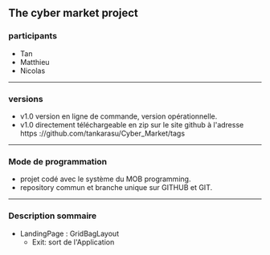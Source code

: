 The cyber market project
---
### participants
- Tan
- Matthieu
- Nicolas
---
### versions
- v1.0 version en ligne de commande, version opérationnelle.
- v1.0 directement téléchargeable en zip sur le site github à l'adresse https
://github.com/tankarasu/Cyber_Market/tags
---
### Mode de programmation
- projet codé avec le système du MOB programming.
- repository commun et branche unique sur GITHUB et GIT.
---
### Description sommaire
- LandingPage : GridBagLayout
    - Exit: sort de l'Application